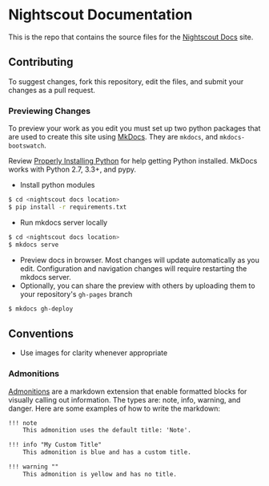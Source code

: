 # Nightscout Documentation

This is the repo that contains the source files for the [Nightscout Docs](https://nightscout.github.io/) site.

## Contributing

To suggest changes, fork this repository, edit the files, and submit your changes as a pull request.

### Previewing Changes
To preview your work as you edit you must set up two python packages that are used to create this site using [MkDocs](http://www.mkdocs.org/). They are `mkdocs`, and `mkdocs-bootswatch`.

Review [Properly Installing Python](http://docs.python-guide.org/en/latest/starting/installation/) for help getting Python installed. MkDocs works with Python 2.7, 3.3+, and pypy.

* Install python modules

```bash
$ cd <nightscout docs location>
$ pip install -r requirements.txt
```

* Run mkdocs server locally
```bash
$ cd <nightscout docs location>
$ mkdocs serve
```

* Preview docs in browser. Most changes will update automatically as you edit. Configuration and navigation changes will require restarting the mkdocs server.
* Optionally, you can share the preview with others by uploading them to your repository's `gh-pages` branch
```bash
$ mkdocs gh-deploy
```

## Conventions

* Use images for clarity whenever appropriate

### Admonitions
[Admonitions](https://python-markdown.github.io/extensions/admonition/) are a markdown extension that enable formatted blocks for visually calling out information. The types are: note, info, warning, and danger. Here are some examples of how to write the markdown:

```markdown
!!! note
    This admonition uses the default title: 'Note'.

!!! info "My Custom Title"
    This admonition is blue and has a custom title.

!!! warning ""
    This admonition is yellow and has no title.
```
